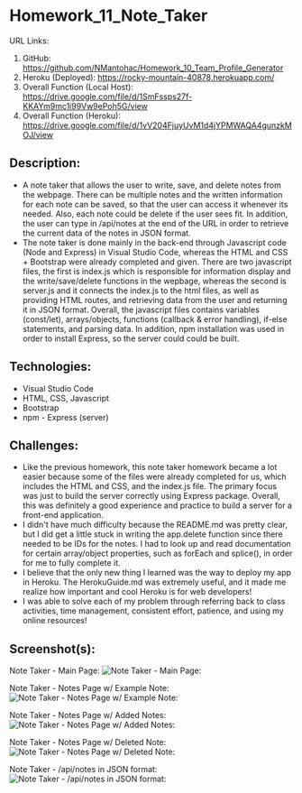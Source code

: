 # Homework_11_Note_Taker

URL Links:
  1) GitHub: https://github.com/NMantohac/Homework_10_Team_Profile_Generator
  2) Heroku (Deployed): https://rocky-mountain-40878.herokuapp.com/
  2) Overall Function (Local Host): https://drive.google.com/file/d/1SmFssps27f-KKAYm9mc1i99Vw9ePoh5G/view
  3) Overall Function (Heroku): https://drive.google.com/file/d/1vV204FjuyUvM1d4jYPMWAQA4gunzkMOJ/view
  
## Description:
  - A note taker that allows the user to write, save, and delete notes from the webpage. There can be multiple notes and the written
    information for each note can be saved, so that the user can access it whenever its needed. Also, each note could be delete 
    if the user sees fit. In addition, the user can type in /api/notes at the end of the URL in order to retrieve the current data 
    of the notes in JSON format. 
  - The note taker is done mainly in the back-end through Javascript code (Node and Express) in Visual Studio Code, whereas the 
    HTML and CSS + Bootstrap were already completed and given. There are two javascript files, the first is index.js which is 
    responsible for information display and the write/save/delete functions in the wepbage, whereas the second is server.js and it 
    connects the index.js to the html files, as well as providing HTML routes, and retrieving data from the user and returning it in 
    JSON format. Overall, the javascript files contains variables (const/let), arrays/objects, functions (callback & error handling), 
    if-else statements, and parsing data. In addition, npm installation was used in order to install Express, so the server could 
    could be built.
  
## Technologies:
  - Visual Studio Code
  - HTML, CSS, Javascript
  - Bootstrap
  - npm - Express (server)
  
## Challenges:
  - Like the previous homework, this note taker homework became a lot easier because some of the files were already completed for us,
    which includes the HTML and CSS, and the index.js file. The primary focus was just to build the server correctly using Express 
    package. Overall, this was definitely a good experience and practice to build a server for a front-end application. 
  - I didn't have much difficulty because the README.md was pretty clear, but I did get a little stuck in writing the app.delete 
    function since there needed to be IDs for the notes. I had to look up and read documentation for certain array/object properties,
    such as forEach and splice(), in order for me to fully complete it.
  - I believe that the only new thing I learned was the way to deploy my app in Heroku. The HerokuGuide.md was extremely useful, and it
    made me realize how important and cool Heroku is for web developers!
  - I was able to solve each of my problem through referring back to class activities, time management, consistent effort, 
    patience, and using my online resources!
    
## Screenshot(s):
  
  Note Taker - Main Page:
  ![Note Taker - Main Page:](https://puu.sh/FBfSU/e71fe16f4e.png)
  
  Note Taker - Notes Page w/ Example Note:
  ![Note Taker - Notes Page w/ Example Note:](https://puu.sh/FBfTg/4d3731cf1e.png)
  
  Note Taker - Notes Page w/ Added Notes:
  ![Note Taker - Notes Page w/ Added Notes:](https://puu.sh/FBfUT/646cf58c84.png)
  
  Note Taker - Notes Page w/ Deleted Note:
  ![Note Taker - Notes Page w/ Deleted Note:](https://puu.sh/FBfV3/931b4acaa8.png)
  
  Note Taker - /api/notes in JSON format:
  ![Note Taker - /api/notes in JSON format:](https://puu.sh/FBfYB/a02a54d9d5.png)
